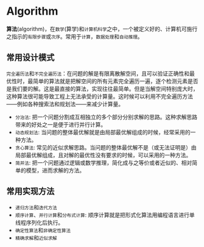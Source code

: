 # Algorithm

**算法**(algorithm)，在`数学`(算学)和`计算机科学`之中，一个被定义好的、计算机可施行之指示的`有限步骤`或`次序`。常用于`计算`，`数据处理`和`自动推理`。

## 常用设计模式

`完全遍历法`和`不完全遍历法`：在问题的解是有限离散解空间，且可以验证正确性和最优性时，最简单的算法就是把解空间的所有元素完全遍历一遍，逐个检测元素是否是我们要的解。这是最直接的算法，实现往往最简单。但是当解空间特别庞大时，这种算法很可能导致工程上无法承受的计算量。这时候可以利用不完全遍历方法——例如各种搜索法和规划法——来减少计算量。

* `分治法`: 把一个问题分割成互相独立的多个部分分别求解的思路。这种求解思路带来的好处之一是便于进行并行计算。
* `动态规划法`: 当问题的整体最优解就是由局部最优解组成的时候，经常采用的一种方法。
* `贪心算法`: 常见的近似求解思路。当问题的整体最优解不是（或无法证明是）由局部最优解组成，且对解的最优性没有要求的时候，可以采用的一种方法。
* `简并法`: 把一个问题通过逻辑或数学推理，简化成与之等价或者近似的、相对简单的模型，进而求解的方法。

## 常用实现方法

* `递归方法`和`迭代方法`
* `顺序计算`、`并行计算`和`分布式计算`: 顺序计算就是把形式化算法用编程语言进行单线程序列化后执行。
* `确定性算法`和`非确定性算法`
* `精确求解`和`近似求解`
